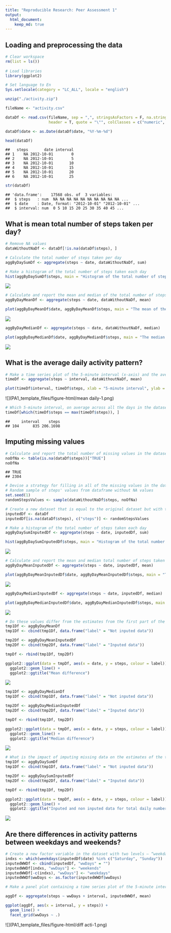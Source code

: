 ```yaml
---
title: "Reproducible Research: Peer Assessment 1"
output: 
  html_document:
    keep_md: true
---
```



## Loading and preprocessing the data


```r
# Clear workspace
rm(list = ls())
   
# Load libraries
library(ggplot2)

# Set language to En
Sys.setlocale(category = "LC_ALL", locale = "english")
```


```r
unzip("./activity.zip")

fileName <- "activity.csv"

dataDf <- read.csv(fileName, sep = ",", stringsAsFactors = F, na.strings = "NA", 
                   header = T, quote = "\"", colClasses = c("numeric", "character", "numeric"))

dataDf$date <- as.Date(dataDf$date, "%Y-%m-%d")

head(dataDf)
```

```
##   steps       date interval
## 1    NA 2012-10-01        0
## 2    NA 2012-10-01        5
## 3    NA 2012-10-01       10
## 4    NA 2012-10-01       15
## 5    NA 2012-10-01       20
## 6    NA 2012-10-01       25
```

```r
str(dataDf)
```

```
## 'data.frame':	17568 obs. of  3 variables:
##  $ steps   : num  NA NA NA NA NA NA NA NA NA NA ...
##  $ date    : Date, format: "2012-10-01" "2012-10-01" ...
##  $ interval: num  0 5 10 15 20 25 30 35 40 45 ...
```


## What is mean total number of steps taken per day?


```r
# Remove NA values
dataWithoutNaDf <- dataDf[!is.na(dataDf$steps), ]

# Calculate the total number of steps taken per day
aggByDaySumDf <- aggregate(steps ~ date, dataWithoutNaDf, sum)

# Make a histogram of the total number of steps taken each day
hist(aggByDaySumDf$steps, main = "Histogram of the total number of steps taken each day")
```

![](PA1_template_files/figure-html/mean-1.png)<!-- -->

```r
# Calculate and report the mean and median of the total number of steps taken per day
aggByDayMeanDf <- aggregate(steps ~ date, dataWithoutNaDf, mean)

plot(aggByDayMeanDf$date, aggByDayMeanDf$steps, main = "The mean of the total number of steps taken per day", xlab = "Day", ylab = "Mean")
```

![](PA1_template_files/figure-html/mean-2.png)<!-- -->

```r
aggByDayMedianDf <- aggregate(steps ~ date, dataWithoutNaDf, median)

plot(aggByDayMedianDf$date, aggByDayMedianDf$steps, main = "The median of the total number of steps taken per day", xlab = "Day", ylab = "Median")
```

![](PA1_template_files/figure-html/mean-3.png)<!-- -->


## What is the average daily activity pattern?


```r
# Make a time series plot of the 5-minute interval (x-axis) and the average number of steps taken, averaged across all days (y-axis)
timeDf <- aggregate(steps ~ interval, dataWithoutNaDf, mean)

plot(timeDf$interval, timeDf$steps, xlab = "5-minute interval", ylab = "Average number of steps", type = "l")
```

![](PA1_template_files/figure-html/mean daily-1.png)<!-- -->

```r
# Which 5-minute interval, on average across all the days in the dataset, contains the maximum number of steps?
timeDf[which(timeDf$steps == max(timeDf$steps)), ]
```

```
##     interval    steps
## 104      835 206.1698
```

## Imputing missing values


```r
# Calculate and report the total number of missing values in the dataset (i.e. the total number of rows with NAs)
noOfNa <- table(is.na(dataDf$steps))["TRUE"]
noOfNa
```

```
## TRUE 
## 2304
```

```r
# Devise a strategy for filling in all of the missing values in the dataset. 
# Random sample of steps' values from dataframe without NA values
set.seed(1)
randomStepsValues <- sample(dataWithoutNaDf$steps, noOfNa)

# Create a new dataset that is equal to the original dataset but with the missing data filled in.
inputedDf <- dataDf
inputedDf[is.na(dataDf$steps), c("steps")] <- randomStepsValues

# Make a histogram of the total number of steps taken each day  
aggByDaySumInputedDf <- aggregate(steps ~ date, inputedDf, sum)

hist(aggByDaySumInputedDf$steps, main = "Histogram of the total number of steps taken each day - inputed values")
```

![](PA1_template_files/figure-html/imputing-1.png)<!-- -->

```r
# Calculate and report the mean and median total number of steps taken per day. 
aggByDayMeanInputedDf <- aggregate(steps ~ date, inputedDf, mean)

plot(aggByDayMeanInputedDf$date, aggByDayMeanInputedDf$steps, main = "The mean of the total number of steps taken per day - inputed values", xlab = "Day", ylab = "Mean")
```

![](PA1_template_files/figure-html/imputing-2.png)<!-- -->

```r
aggByDayMedianInputedDf <- aggregate(steps ~ date, inputedDf, median)

plot(aggByDayMedianInputedDf$date, aggByDayMedianInputedDf$steps, main = "The median of the total number of steps taken per day - inputed values", xlab = "Day", ylab = "Median")
```

![](PA1_template_files/figure-html/imputing-3.png)<!-- -->

```r
# Do these values differ from the estimates from the first part of the assignment? 
tmp1Df <- aggByDayMeanDf
tmp1Df <- cbind(tmp1Df, data.frame("label" = "Not inputed data"))

tmp2Df <- aggByDayMeanInputedDf
tmp2Df <- cbind(tmp2Df, data.frame("label" = "Inputed data"))

tmpDf <- rbind(tmp1Df, tmp2Df)

ggplot2::ggplot(data = tmpDf, aes(x = date, y = steps, colour = label)) + 
  ggplot2::geom_line() +
  ggplot2::ggtitle("Mean difference")
```

![](PA1_template_files/figure-html/imputing-4.png)<!-- -->

```r
tmp1Df <- aggByDayMedianDf
tmp1Df <- cbind(tmp1Df, data.frame("label" = "Not inputed data"))

tmp2Df <- aggByDayMedianInputedDf
tmp2Df <- cbind(tmp2Df, data.frame("label" = "Inputed data"))

tmpDf <- rbind(tmp1Df, tmp2Df)

ggplot2::ggplot(data = tmpDf, aes(x = date, y = steps, colour = label)) + 
  ggplot2::geom_line() +
  ggplot2::ggtitle("Median difference")
```

![](PA1_template_files/figure-html/imputing-5.png)<!-- -->

```r
# What is the impact of imputing missing data on the estimates of the total daily number of steps?
tmp1Df <- aggByDaySumDf
tmp1Df <- cbind(tmp1Df, data.frame("label" = "Not inputed data"))

tmp2Df <- aggByDaySumInputedDf
tmp2Df <- cbind(tmp2Df, data.frame("label" = "Inputed data"))

tmpDf <- rbind(tmp1Df, tmp2Df)

ggplot2::ggplot(data = tmpDf, aes(x = date, y = steps, colour = label)) + 
  ggplot2::geom_line() +
  ggplot2::ggtitle("Inputed and non inputed data for total daily number of steps")
```

![](PA1_template_files/figure-html/imputing-6.png)<!-- -->

## Are there differences in activity patterns between weekdays and weekends?


```r
# Create a new factor variable in the dataset with two levels – “weekday” and “weekend” indicating whether a given date is a weekday or weekend day.
indxs <- which(weekdays(inputedDf$date) %in% c("Saturday", "Sunday"))
inputedWWDf <- cbind(inputedDf, "wwDays" = "")
inputedWWDf[indxs, "wwDays"] <- "weekends"
inputedWWDf[-c(indxs), "wwDays"] <- "weekdays"
inputedWWDf$wwDays <- as.factor(inputedWWDf$wwDays)

# Make a panel plot containing a time series plot of the 5-minute interval (x-axis) and the average number of steps taken, averaged across all weekday days or weekend days (y-axis).

aggDf <- aggregate(steps ~ wwDays + interval, inputedWWDf, mean)

ggplot(aggDf, aes(x = interval, y = steps)) + 
  geom_line() +
  facet_grid(wwDays ~ .)
```

![](PA1_template_files/figure-html/diff acti-1.png)<!-- -->
